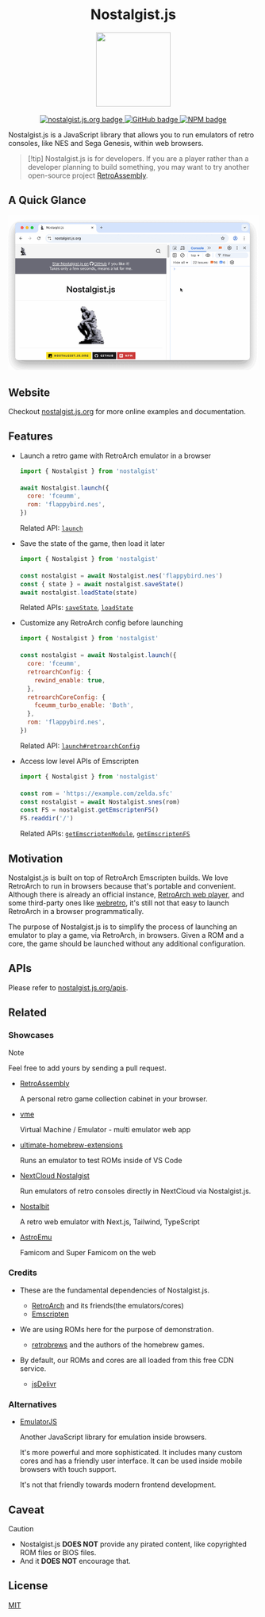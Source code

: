 <h1 align="center">Nostalgist.js</h1>

<p align="center">
  <img src="docs/src/assets/logo.png" width="150" height="150">
</p>

<p align="center">
  <a href="https://nostalgist.js.org/" title="nostalgist.js.org">
    <img width="181" height="28" src="https://img.shields.io/badge/nostalgist.js.org-F7DF1E?style=for-the-badge&logo=JavaScript&logoColor=black" alt="nostalgist.js.org badge" />
  </a>
  <a href="https://github.com/arianrhodsandlot/nostalgist" title="Nostalgist.js on GitHub">
    <img width="95" height="28" src="https://img.shields.io/badge/GitHub-181717.svg?style=for-the-badge&logo=GitHub&logoColor=white" alt="GitHub badge" />
  </a>
  <a href="https://www.npmjs.com/package/nostalgist" title="Nostalgist.js on NPM">
    <img width="73" height="28" src="https://img.shields.io/badge/npm-CB3837.svg?style=for-the-badge&logo=npm&logoColor=white" alt="NPM badge" />
  </a>
</p>

Nostalgist.js is a JavaScript library that allows you to run emulators of retro consoles, like NES and Sega Genesis, within web browsers.

>  [!tip]
>  Nostalgist.js is for developers. If you are a player rather than a developer planning to build something, you may want to try another open-source project [RetroAssembly](https://github.com/arianrhodsandlot/retro-assembly).

## A Quick Glance
<p align="center">
  <img src="docs/src/assets/console-demo.gif" alt="console demo" />
</p>

## Website
Checkout [nostalgist.js.org](https://nostalgist.js.org/) for more online examples and documentation.

## Features
+ Launch a retro game with RetroArch emulator in a browser

  ```js
  import { Nostalgist } from 'nostalgist'

  await Nostalgist.launch({
    core: 'fceumm',
    rom: 'flappybird.nes',
  })
  ```

  Related API: [`launch`](https://nostalgist.js.org/apis/launch)
+ Save the state of the game, then load it later

  ```js
  import { Nostalgist } from 'nostalgist'

  const nostalgist = await Nostalgist.nes('flappybird.nes')
  const { state } = await nostalgist.saveState()
  await nostalgist.loadState(state)
  ```

  Related APIs: [`saveState`](https://nostalgist.js.org/apis/save-state), [`loadState`](https://nostalgist.js.org/apis/load-state)
+ Customize any RetroArch config before launching
  ```js
  import { Nostalgist } from 'nostalgist'

  const nostalgist = await Nostalgist.launch({
    core: 'fceumm',
    retroarchConfig: {
      rewind_enable: true,
    },
    retroarchCoreConfig: {
      fceumm_turbo_enable: 'Both',
    },
    rom: 'flappybird.nes',
  })
  ```

  Related API: [`launch#retroarchConfig`](https://nostalgist.js.org/apis/launch#retroarchconfig)
+ Access low level APIs of Emscripten

  ```js
  import { Nostalgist } from 'nostalgist'

  const rom = 'https://example.com/zelda.sfc'
  const nostalgist = await Nostalgist.snes(rom)
  const FS = nostalgist.getEmscriptenFS()
  FS.readdir('/')
  ```

  Related APIs: [`getEmscriptenModule`](https://nostalgist.js.org/apis/get-emscripten-module), [`getEmscriptenFS`](https://nostalgist.js.org/apis/get-emscripten-fs)

## Motivation
Nostalgist.js is built on top of RetroArch Emscripten builds. We love RetroArch to run in browsers because that's portable and convenient. Although there is already an official instance, [RetroArch web player](https://web.libretro.com/), and some third-party ones like [webretro](https://binbashbanana.github.io/webretro/), it's still not that easy to launch RetroArch in a browser programmatically.

The purpose of Nostalgist.js is to simplify the process of launching an emulator to play a game, via RetroArch, in browsers. Given a ROM and a core, the game should be launched without any additional configuration.

## APIs
Please refer to [nostalgist.js.org/apis](https://nostalgist.js.org/apis).

## Related
### Showcases

> [!note]
> Feel free to add yours by sending a pull request.

+ [RetroAssembly](https://github.com/arianrhodsandlot/retroassembly)

  A personal retro game collection cabinet in your browser.

+ [vme](https://github.com/gitGalu/vme)

  Virtual Machine / Emulator - multi emulator web app

+ [ultimate-homebrew-extensions](https://github.com/longjoel/ultimate-homebrew-extensions)

  Runs an emulator to test ROMs inside of VS Code

+ [NextCloud Nostalgist](https://github.com/RobLoach/nextcloud-nostalgist)

  Run emulators of retro consoles directly in NextCloud via Nostalgist.js.

+ [Nostalbit](https://github.com/iDarkSSJ/Nostalbit)

  A retro web emulator with Next.js, Tailwind, TypeScript

+ [AstroEmu](https://github.com/syed-sakeeb-ahmed/AstroEmu)

  Famicom and Super Famicom on the web

### Credits

+ These are the fundamental dependencies of Nostalgist.js.
  + [RetroArch](https://www.retroarch.com/) and its friends(the emulators/cores)
  + [Emscripten](https://emscripten.org/)

+ We are using ROMs here for the purpose of demonstration.
  + [retrobrews](https://retrobrews.github.io/) and the authors of the homebrew games.

+ By default, our ROMs and cores are all loaded from this free CDN service.
  + [jsDelivr](https://www.jsdelivr.com/)

### Alternatives
+ [EmulatorJS](https://emulatorjs.org/)

  Another JavaScript library for emulation inside browsers.

  It's more powerful and more sophisticated. It includes many custom cores and has a friendly user interface. It can be used inside mobile browsers with touch support.

  It's not that friendly towards modern frontend development.


## Caveat
> [!caution]
> + Nostalgist.js **DOES NOT** provide any pirated content, like copyrighted ROM files or BIOS files.
> + And it **DOES NOT** encourage that.

## License
[MIT](license)
